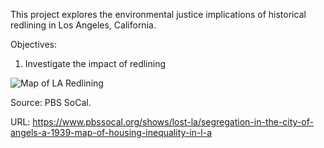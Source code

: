 This project explores the environmental justice implications of historical redlining in Los Angeles, California.

Objectives:
1) Investigate the impact of redlining 


![Map of LA Redlining](https://static.kcet.kcet.production.k2.m1.brightspot.cloud/dims4/default/9bd642b/2147483647/strip/true/crop/1920x643+0+0/resize/848x284!/format/webp/quality/90/?url=http%3A%2F%2Fkcet-brightspot.s3.us-east-1.amazonaws.com%2Flegacy%2Fsites%2Fkl%2Ffiles%2Fthumbnails%2Fimage%2Fholc_header_0.jpg)

Source: PBS SoCal. 

URL: https://www.pbssocal.org/shows/lost-la/segregation-in-the-city-of-angels-a-1939-map-of-housing-inequality-in-l-a
